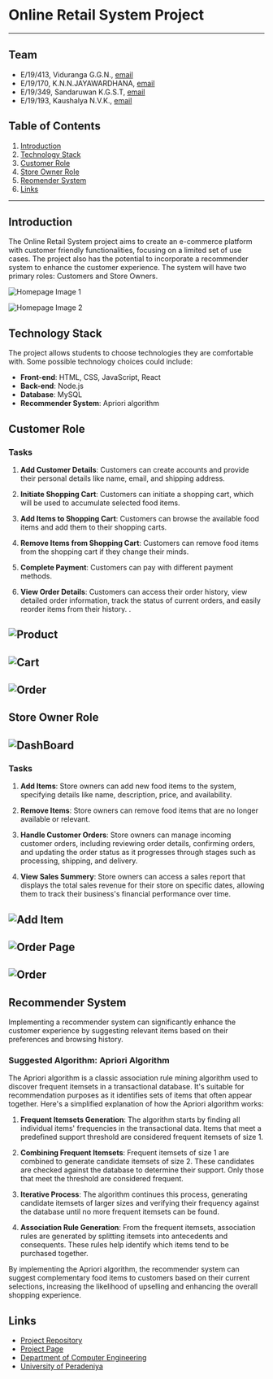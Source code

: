 # Online Retail System Project

---

<!-- 
This is a sample image, to show how to add images to your page. To learn more options, please refer [this](https://projects.ce.pdn.ac.lk/docs/faq/how-to-add-an-image/)

![Sample Image](./images/sample.png)
 -->



## Team
-  E/19/413, Viduranga G.G.N., [email](mailto:e19413@eng.pdn.ac.lk)
-  E/19/170, K.N.N.JAYAWARDHANA, [email](mailto:e19170@eng.pdn.ac.lk)
-  E/19/349, Sandaruwan K.G.S.T, [email](mailto:e19349@eng.pdn.ac.lk)
-  E/19/193, Kaushalya N.V.K., [email](mailto:e19193@eng.pdn.ac.lk)

## Table of Contents
1. [Introduction](#introduction)
2. [Technology Stack](#technology-stack)
3. [Customer Role](#customer-role)
4. [Store Owner Role](#store-owner-role)
4. [Reomender System](#recommender-system)
2. [Links](#links)

---

## Introduction

 The Online Retail System project aims to create an e-commerce platform with customer friendly functionalities, focusing on a limited set of use cases. The project also has the potential to incorporate a recommender system to enhance the customer experience. The system will have two primary roles: Customers and Store Owners.
 
![Homepage Image 1](./images/Homepage.png)

![Homepage Image 2](./images/Categories.png)

## Technology Stack

The project allows students to choose technologies they are comfortable with. Some possible technology choices could include:

- **Front-end**: HTML, CSS, JavaScript, React
- **Back-end**: Node.js
- **Database**: MySQL
- **Recommender System**: Apriori algorithm

## Customer Role

### Tasks

1. **Add Customer Details**: Customers can create accounts and provide their personal details like name, email, and shipping address.

2. **Initiate Shopping Cart**: Customers can initiate a shopping cart, which will be used to accumulate selected food items.

3. **Add Items to Shopping Cart**: Customers can browse the available food items and add them to their shopping carts.

4. **Remove Items from Shopping Cart**: Customers can remove food items from the shopping cart if they change their minds.

5. **Complete Payment**:  Customers can pay with different payment methods.

6. **View Order Details**:  Customers can access their order history, view detailed order information, track the status of current orders, and easily reorder items from their history. .

![Product](./images/Product-Page.png)
--------------------------------------------------------------------------------------------------------------------------------------------

![Cart](./images/Cart.png)
--------------------------------------------------------------------------------------------------------------------------------------------

![Order](./images/order-details-customer.png)
--------------------------------------------------------------------------------------------------------------------------------------------

## Store Owner Role
![DashBoard](./images/Seller-Dashboard.png)
--------------------------------------------------------------------------------------------------------------------------------------------

### Tasks

1. **Add Items**: Store owners can add new food items to the system, specifying details like name, description, price, and availability.

2. **Remove Items**: Store owners can remove food items that are no longer available or relevant.

3. **Handle Customer Orders**: Store owners can manage incoming customer orders, including reviewing order details, confirming orders, and updating the order status as it progresses through stages such as processing, shipping, and delivery.

4. **View Sales Summery**: Store owners can access a sales report that displays the total sales revenue for their store on specific dates, allowing them to track their business's financial performance over time.

![Add Item](./images/Add-Product.png)
--------------------------------------------------------------------------------------------------------------------------------------------

![Order Page](./images/Seller-Order-Handle.png)
--------------------------------------------------------------------------------------------------------------------------------------------

![Order](./images/order-details-customer.png)
--------------------------------------------------------------------------------------------------------------------------------------------


## Recommender System

Implementing a recommender system can significantly enhance the customer experience by suggesting relevant items based on their preferences and browsing history.

### Suggested Algorithm: Apriori Algorithm

The Apriori algorithm is a classic association rule mining algorithm used to discover frequent itemsets in a transactional database. It's suitable for recommendation purposes as it identifies sets of items that often appear together. Here's a simplified explanation of how the Apriori algorithm works:

1. **Frequent Itemsets Generation**: The algorithm starts by finding all individual items' frequencies in the transactional data. Items that meet a predefined support threshold are considered frequent itemsets of size 1.

2. **Combining Frequent Itemsets**: Frequent itemsets of size 1 are combined to generate candidate itemsets of size 2. These candidates are checked against the database to determine their support. Only those that meet the threshold are considered frequent.

3. **Iterative Process**: The algorithm continues this process, generating candidate itemsets of larger sizes and verifying their frequency against the database until no more frequent itemsets can be found.

4. **Association Rule Generation**: From the frequent itemsets, association rules are generated by splitting itemsets into antecedents and consequents. These rules help identify which items tend to be purchased together.

By implementing the Apriori algorithm, the recommender system can suggest complementary food items to customers based on their current selections, increasing the likelihood of upselling and enhancing the overall shopping experience.

## Links

- [Project Repository](https://github.com/cepdnaclk/e19-co227-Online-Retail-System)
- [Project Page](https://cepdnaclk.github.io/e19-co227-Online-Retail-System/)
- [Department of Computer Engineering](http://www.ce.pdn.ac.lk/)
- [University of Peradeniya](https://eng.pdn.ac.lk/)


[//]: # (Please refer this to learn more about Markdown syntax)
[//]: # (https://github.com/adam-p/markdown-here/wiki/Markdown-Cheatsheet)
